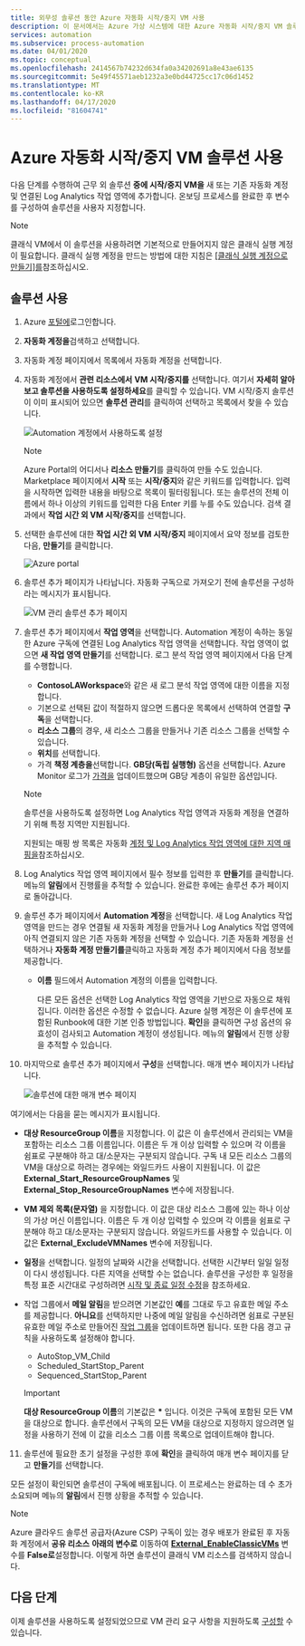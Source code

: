 ```yaml
---
title: 외무성 솔루션 동안 Azure 자동화 시작/중지 VM 사용
description: 이 문서에서는 Azure 가상 시스템에 대한 Azure 자동화 시작/중지 VM 솔루션을 사용하도록 설정하는 방법에 대해 설명합니다.
services: automation
ms.subservice: process-automation
ms.date: 04/01/2020
ms.topic: conceptual
ms.openlocfilehash: 2414567b74232d634fa0a34202691a8e43ae6135
ms.sourcegitcommit: 5e49f45571aeb1232a3e0bd44725cc17c06d1452
ms.translationtype: MT
ms.contentlocale: ko-KR
ms.lasthandoff: 04/17/2020
ms.locfileid: "81604741"
---
```

# <a name="enable-azure-automation-startstop-vms-solution"></a>Azure 자동화 시작/중지 VM 솔루션 사용

다음 단계를 수행하여 근무 외 솔루션 **중에 시작/중지 VM을** 새 또는 기존 자동화 계정 및 연결된 Log Analytics 작업 영역에 추가합니다. 온보딩 프로세스를 완료한 후 변수를 구성하여 솔루션을 사용자 지정합니다.

>[!NOTE]
>클래식 VM에서 이 솔루션을 사용하려면 기본적으로 만들어지지 않은 클래식 실행 계정이 필요합니다. 클래식 실행 계정을 만드는 방법에 대한 지침은 [[클래식 실행 계정으로 만들기]를](automation-create-standalone-account.md#create-a-classic-run-as-account)참조하십시오.
>

## <a name="enable-solution"></a>솔루션 사용

1. Azure [포털에](https://portal.azure.com)로그인합니다.

2. **자동화 계정을**검색하고 선택합니다.

3. 자동화 계정 페이지에서 목록에서 자동화 계정을 선택합니다.

4. 자동화 계정에서 **관련 리소스에서** **VM 시작/중지를** 선택합니다. 여기서 **자세히 알아보고 솔루션을 사용하도록 설정하세요**를 클릭할 수 있습니다. VM 시작/중지 솔루션이 이미 표시되어 있으면 **솔루션 관리**를 클릭하여 선택하고 목록에서 찾을 수 있습니다.

   ![Automation 계정에서 사용하도록 설정](./media/automation-solution-vm-management/enable-from-automation-account.png)

   > [!NOTE]
   > Azure Portal의 어디서나 **리소스 만들기**를 클릭하여 만들 수도 있습니다. Marketplace 페이지에서 **시작** 또는 **시작/중지**와 같은 키워드를 입력합니다. 입력을 시작하면 입력한 내용을 바탕으로 목록이 필터링됩니다. 또는 솔루션의 전체 이름에서 하나 이상의 키워드를 입력한 다음 Enter 키를 누를 수도 있습니다. 검색 결과에서 **작업 시간 외 VM 시작/중지**를 선택합니다.

5. 선택한 솔루션에 대한 **작업 시간 외 VM 시작/중지** 페이지에서 요약 정보를 검토한 다음, **만들기**를 클릭합니다.

   ![Azure portal](media/automation-solution-vm-management/azure-portal-01.png)

6. 솔루션 추가 페이지가 나타납니다. 자동화 구독으로 가져오기 전에 솔루션을 구성하라는 메시지가 표시됩니다.

   ![VM 관리 솔루션 추가 페이지](media/automation-solution-vm-management/azure-portal-add-solution-01.png)

7. 솔루션 추가 페이지에서 **작업 영역**을 선택합니다. Automation 계정이 속하는 동일한 Azure 구독에 연결된 Log Analytics 작업 영역을 선택합니다. 작업 영역이 없으면 **새 작업 영역 만들기**를 선택합니다. 로그 분석 작업 영역 페이지에서 다음 단계를 수행합니다.

   - **ContosoLAWorkspace**와 같은 새 로그 분석 작업 영역에 대한 이름을 지정합니다.
   - 기본으로 선택된 값이 적절하지 않으면 드롭다운 목록에서 선택하여 연결할 **구독**을 선택합니다.
   - **리소스 그룹**의 경우, 새 리소스 그룹을 만들거나 기존 리소스 그룹을 선택할 수 있습니다.
   - **위치**를 선택합니다.
   - 가격 **책정 계층을**선택합니다. **GB당(독립 실행형)** 옵션을 선택합니다. Azure Monitor 로그가 [가격을](https://azure.microsoft.com/pricing/details/log-analytics/) 업데이트했으며 GB당 계층이 유일한 옵션입니다.

   > [!NOTE]
   > 솔루션을 사용하도록 설정하면 Log Analytics 작업 영역과 자동화 계정을 연결하기 위해 특정 지역만 지원됩니다.
   >
   > 지원되는 매핑 쌍 목록은 자동화 [계정 및 Log Analytics 작업 영역에 대한 지역 매핑을](how-to/region-mappings.md)참조하십시오.

8. Log Analytics 작업 영역 페이지에서 필수 정보를 입력한 후 **만들기**를 클릭합니다. 메뉴의 **알림**에서 진행률을 추적할 수 있습니다. 완료한 후에는 솔루션 추가 페이지로 돌아갑니다.

9. 솔루션 추가 페이지에서 **Automation 계정**을 선택합니다. 새 Log Analytics 작업 영역을 만드는 경우 연결될 새 자동화 계정을 만들거나 Log Analytics 작업 영역에 아직 연결되지 않은 기존 자동화 계정을 선택할 수 있습니다. 기존 자동화 계정을 선택하거나 **자동화 계정 만들기를**클릭하고 자동화 계정 추가 페이지에서 다음 정보를 제공합니다.
 
   - **이름** 필드에서 Automation 계정의 이름을 입력합니다.

     다른 모든 옵션은 선택한 Log Analytics 작업 영역을 기반으로 자동으로 채워집니다. 이러한 옵션은 수정할 수 없습니다. Azure 실행 계정은 이 솔루션에 포함된 Runbook에 대한 기본 인증 방법입니다. **확인**을 클릭하면 구성 옵션의 유효성이 검사되고 Automation 계정이 생성됩니다. 메뉴의 **알림**에서 진행 상황을 추적할 수 있습니다.

10. 마지막으로 솔루션 추가 페이지에서 **구성**을 선택합니다. 매개 변수 페이지가 나타납니다.

    ![솔루션에 대한 매개 변수 페이지](media/automation-solution-vm-management/azure-portal-add-solution-02.png)

   여기에서는 다음을 묻는 메시지가 표시됩니다.
  
   - **대상 ResourceGroup 이름**을 지정합니다. 이 값은 이 솔루션에서 관리되는 VM을 포함하는 리소스 그룹 이름입니다. 이름은 두 개 이상 입력할 수 있으며 각 이름을 쉼표로 구분해야 하고 대/소문자는 구분되지 않습니다. 구독 내 모든 리소스 그룹의 VM을 대상으로 하려는 경우에는 와일드카드 사용이 지원됩니다. 이 값은 **External_Start_ResourceGroupNames** 및 **External_Stop_ResourceGroupNames** 변수에 저장됩니다.
  
   - **VM 제외 목록(문자열)** 을 지정합니다. 이 값은 대상 리소스 그룹에 있는 하나 이상의 가상 머신 이름입니다. 이름은 두 개 이상 입력할 수 있으며 각 이름을 쉼표로 구분해야 하고 대/소문자는 구분되지 않습니다. 와일드카드를 사용할 수 있습니다. 이 값은 **External_ExcludeVMNames** 변수에 저장됩니다.
  
   - **일정**을 선택합니다. 일정의 날짜와 시간을 선택합니다. 선택한 시간부터 일일 일정이 다시 생성됩니다. 다른 지역을 선택할 수는 없습니다. 솔루션을 구성한 후 일정을 특정 표준 시간대로 구성하려면 [시작 및 종료 일정 수정](automation-solution-vm-management-config.md#modify-the-startup-and-shutdown-schedules)을 참조하세요.
  
   - 작업 그룹에서 **메일 알림**을 받으려면 기본값인 **예**를 그대로 두고 유효한 메일 주소를 제공합니다. **아니요**를 선택하지만 나중에 메일 알림을 수신하려면 쉼표로 구분된 유효한 메일 주소로 만들어진 [작업 그룹](../azure-monitor/platform/action-groups.md)을 업데이트하면 됩니다. 또한 다음 경고 규칙을 사용하도록 설정해야 합니다.

     - AutoStop_VM_Child
     - Scheduled_StartStop_Parent
     - Sequenced_StartStop_Parent

     > [!IMPORTANT]
     > **대상 ResourceGroup 이름**의 기본값은 **&ast;** 입니다. 이것은 구독에 포함된 모든 VM을 대상으로 합니다. 솔루션에서 구독의 모든 VM을 대상으로 지정하지 않으려면 일정을 사용하기 전에 이 값을 리소스 그룹 이름 목록으로 업데이트해야 합니다.

11. 솔루션에 필요한 초기 설정을 구성한 후에 **확인**을 클릭하여 매개 변수 페이지를 닫고 **만들기**를 선택합니다. 

모든 설정이 확인되면 솔루션이 구독에 배포됩니다. 이 프로세스는 완료하는 데 수 초가 소요되며 메뉴의 **알림**에서 진행 상황을 추적할 수 있습니다.

> [!NOTE]
> Azure 클라우드 솔루션 공급자(Azure CSP) 구독이 있는 경우 배포가 완료된 후 자동화 계정에서 **공유 리소스** **아래의 변수로** 이동하여 [**External_EnableClassicVMs**](automation-solution-vm-management.md#variables) 변수를 **False로**설정합니다. 이렇게 하면 솔루션이 클래식 VM 리소스를 검색하지 않습니다.

## <a name="next-steps"></a>다음 단계

이제 솔루션을 사용하도록 설정되었으므로 VM 관리 요구 사항을 지원하도록 [구성할](automation-solution-vm-management-config.md) 수 있습니다.